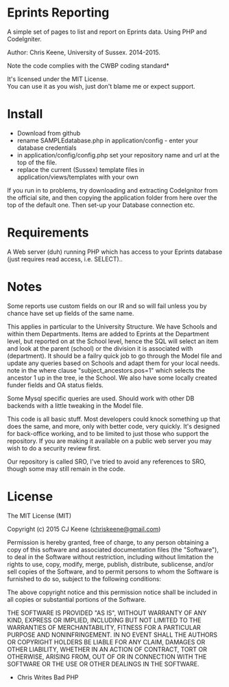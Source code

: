 Eprints Reporting
=================

A simple set of pages to list and report on Eprints data. Using PHP and CodeIgniter.

Author: Chris Keene, University of Sussex. 2014-2015.

Note the code complies with the CWBP coding standard*

It's licensed under the MIT License.  
You can use it as you wish, just don't blame me or expect support.

Install
=======
- Download from github
- rename SAMPLEdatabase.php in application/config - enter your database credentials
- in application/config/config.php set your repository name and url at the top of the file.
- replace the current (Sussex) template files in application/views/templates with your own

If you run in to problems, try downloading and extracting CodeIgnitor from the official site, and then copying the application folder from here over the top of the default one. Then set-up your Database connection etc.

Requirements
============
A Web server (duh) running PHP which has access to your Eprints database (just requires read access, i.e. SELECT).. 

Notes
=====
Some reports use custom fields on our IR and so will fail unless you by chance have set up fields of the same name.

This applies in particular to the University Structure. We have Schools and within them Departments. Items are added to Eprints at the Department level, but reported on at the School level, hence the SQL will select an item and look at the parent (school) or the division it is associated with (department). It should be a failry quick job to go through the Model file and update any queries based on Schools and adapt them for your local needs. note in the where clause "subject_ancestors.pos=1" which selects the ancestor 1 up in the tree, ie the School. We also have some locally created funder fields and OA status fields.

Some Mysql specific queries are used. Should work with other DB backends with a little tweaking in the Model file.


This code is all basic stuff. Most developers could knock something up that does the same, and more, only with better code, very quickly. It's designed for back-office working, and to be limited to just those who support the repository. If you are making it available on a public web server you may wish to do a security review first.

Our repository is called SRO, I've tried to avoid any references to SRO, though some may still remain in the code.

License
=======
The MIT License (MIT)

Copyright (c) 2015 CJ Keene (chriskeene@gmail.com) 

Permission is hereby granted, free of charge, to any person obtaining a copy
of this software and associated documentation files (the "Software"), to deal
in the Software without restriction, including without limitation the rights
to use, copy, modify, merge, publish, distribute, sublicense, and/or sell
copies of the Software, and to permit persons to whom the Software is
furnished to do so, subject to the following conditions:

The above copyright notice and this permission notice shall be included in
all copies or substantial portions of the Software.

THE SOFTWARE IS PROVIDED "AS IS", WITHOUT WARRANTY OF ANY KIND, EXPRESS OR
IMPLIED, INCLUDING BUT NOT LIMITED TO THE WARRANTIES OF MERCHANTABILITY,
FITNESS FOR A PARTICULAR PURPOSE AND NONINFRINGEMENT. IN NO EVENT SHALL THE
AUTHORS OR COPYRIGHT HOLDERS BE LIABLE FOR ANY CLAIM, DAMAGES OR OTHER
LIABILITY, WHETHER IN AN ACTION OF CONTRACT, TORT OR OTHERWISE, ARISING FROM,
OUT OF OR IN CONNECTION WITH THE SOFTWARE OR THE USE OR OTHER DEALINGS IN
THE SOFTWARE.



* Chris Writes Bad PHP